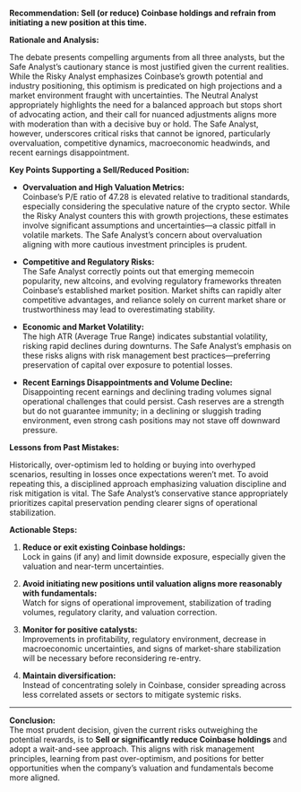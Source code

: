 **Recommendation: Sell (or reduce) Coinbase holdings and refrain from initiating a new position at this time.**

**Rationale and Analysis:**

The debate presents compelling arguments from all three analysts, but the Safe Analyst’s cautionary stance is most justified given the current realities. While the Risky Analyst emphasizes Coinbase’s growth potential and industry positioning, this optimism is predicated on high projections and a market environment fraught with uncertainties. The Neutral Analyst appropriately highlights the need for a balanced approach but stops short of advocating action, and their call for nuanced adjustments aligns more with moderation than with a decisive buy or hold. The Safe Analyst, however, underscores critical risks that cannot be ignored, particularly overvaluation, competitive dynamics, macroeconomic headwinds, and recent earnings disappointment.

**Key Points Supporting a Sell/Reduced Position:**

- **Overvaluation and High Valuation Metrics:**  
  Coinbase’s P/E ratio of 47.28 is elevated relative to traditional standards, especially considering the speculative nature of the crypto sector. While the Risky Analyst counters this with growth projections, these estimates involve significant assumptions and uncertainties—a classic pitfall in volatile markets. The Safe Analyst’s concern about overvaluation aligning with more cautious investment principles is prudent.

- **Competitive and Regulatory Risks:**  
  The Safe Analyst correctly points out that emerging memecoin popularity, new altcoins, and evolving regulatory frameworks threaten Coinbase’s established market position. Market shifts can rapidly alter competitive advantages, and reliance solely on current market share or trustworthiness may lead to overestimating stability.

- **Economic and Market Volatility:**  
  The high ATR (Average True Range) indicates substantial volatility, risking rapid declines during downturns. The Safe Analyst’s emphasis on these risks aligns with risk management best practices—preferring preservation of capital over exposure to potential losses.

- **Recent Earnings Disappointments and Volume Decline:**  
  Disappointing recent earnings and declining trading volumes signal operational challenges that could persist. Cash reserves are a strength but do not guarantee immunity; in a declining or sluggish trading environment, even strong cash positions may not stave off downward pressure.

**Lessons from Past Mistakes:**

Historically, over-optimism led to holding or buying into overhyped scenarios, resulting in losses once expectations weren’t met. To avoid repeating this, a disciplined approach emphasizing valuation discipline and risk mitigation is vital. The Safe Analyst’s conservative stance appropriately prioritizes capital preservation pending clearer signs of operational stabilization.

**Actionable Steps:**

1. **Reduce or exit existing Coinbase holdings:**  
   Lock in gains (if any) and limit downside exposure, especially given the valuation and near-term uncertainties.

2. **Avoid initiating new positions until valuation aligns more reasonably with fundamentals:**  
   Watch for signs of operational improvement, stabilization of trading volumes, regulatory clarity, and valuation correction.

3. **Monitor for positive catalysts:**  
   Improvements in profitability, regulatory environment, decrease in macroeconomic uncertainties, and signs of market-share stabilization will be necessary before reconsidering re-entry.

4. **Maintain diversification:**  
   Instead of concentrating solely in Coinbase, consider spreading across less correlated assets or sectors to mitigate systemic risks.

---

**Conclusion:**  
The most prudent decision, given the current risks outweighing the potential rewards, is to **Sell or significantly reduce Coinbase holdings** and adopt a wait-and-see approach. This aligns with risk management principles, learning from past over-optimism, and positions for better opportunities when the company’s valuation and fundamentals become more aligned.